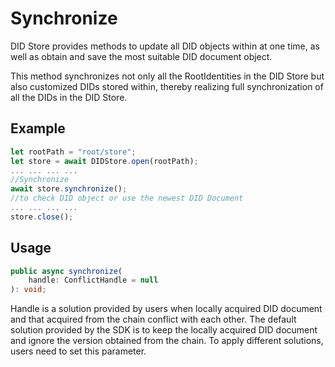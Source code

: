 # Synchronize

DID Store provides methods to update all DID objects within at one time, as well as obtain and save the most suitable DID document object.

This method synchronizes not only all the RootIdentities in the DID Store but also customized DIDs stored within, thereby realizing full synchronization of all the DIDs in the DID Store.

## Example

```typescript
let rootPath = "root/store";
let store = await DIDStore.open(rootPath);
... ... ... ...
//Synchronize
await store.synchronize();
//to check DID object or use the newest DID Document
... ... ... ...
store.close();
```

## Usage

```typescript
public async synchronize(
    handle: ConflictHandle = null
): void;
```

Handle is a solution provided by users when locally acquired DID document and that acquired from the chain conflict with each other. The default solution provided by the SDK is to keep the locally acquired DID document and ignore the version obtained from the chain. To apply different solutions, users need to set this parameter.
